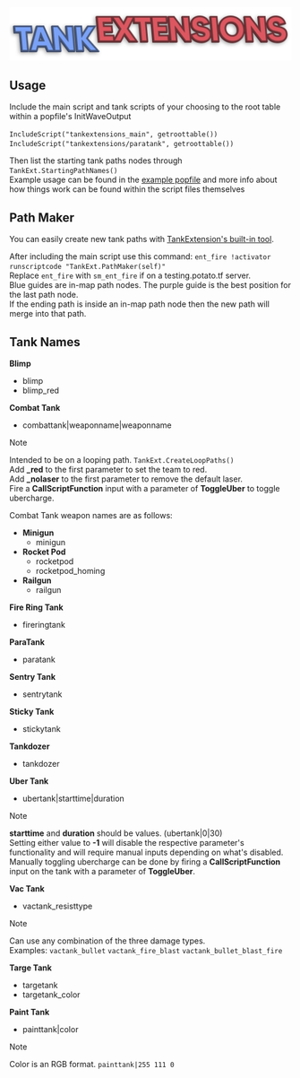 ![](tankextensionsname.png)
## Usage
Include the main script and tank scripts of your choosing to the root table within a popfile's InitWaveOutput  

`IncludeScript("tankextensions_main", getroottable())`  
`IncludeScript("tankextensions/paratank", getroottable())`  

Then list the starting tank paths nodes through `TankExt.StartingPathNames()`  
Example usage can be found in the [example popfile](mvm_slick_v4_tankextensions.pop) and more info about how things work can be found within the script files themselves  
## Path Maker
You can easily create new tank paths with [TankExtension's built-in tool](https://i.imgur.com/ElIxW5x.mp4).  

After including the main script use this command: `ent_fire !activator runscriptcode "TankExt.PathMaker(self)"`  
Replace `ent_fire` with `sm_ent_fire` if on a testing.potato.tf server.  
Blue guides are in-map path nodes. The purple guide is the best position for the last path node.  
If the ending path is inside an in-map path node then the new path will merge into that path.  
## Tank Names
**Blimp**
- blimp
- blimp_red

**Combat Tank**
- combattank|weaponname|weaponname
> [!NOTE]
> Intended to be on a looping path. `TankExt.CreateLoopPaths()`  
> Add **_red** to the first parameter to set the team to red.  
> Add **_nolaser** to the first parameter to remove the default laser.  
> Fire a **CallScriptFunction** input with a parameter of **ToggleUber** to toggle ubercharge.  
>
> Combat Tank weapon names are as follows:
> - **Minigun**
>   - minigun
> - **Rocket Pod**
>   - rocketpod
>   - rocketpod_homing
> - **Railgun**
>   - railgun

**Fire Ring Tank**
- fireringtank
  
**ParaTank**
- paratank
  
**Sentry Tank**
- sentrytank
  
**Sticky Tank**
- stickytank
  
**Tankdozer**
- tankdozer
  
**Uber Tank**
- ubertank|starttime|duration
> [!NOTE]
> **starttime** and **duration** should be values. (ubertank|0|30)  
> Setting either value to **-1** will disable the respective parameter's functionality and will require manual inputs depending on what's disabled.  
> Manually toggling ubercharge can be done by firing a **CallScriptFunction** input on the tank with a parameter of **ToggleUber**.

**Vac Tank**
- vactank_resisttype
> [!NOTE]
> Can use any combination of the three damage types.  
> Examples: `vactank_bullet` `vactank_fire_blast` `vactank_bullet_blast_fire`

**Targe Tank**
- targetank
- targetank_color

**Paint Tank**
- painttank|color
> [!NOTE]
> Color is an RGB format. `painttank|255 111 0`
